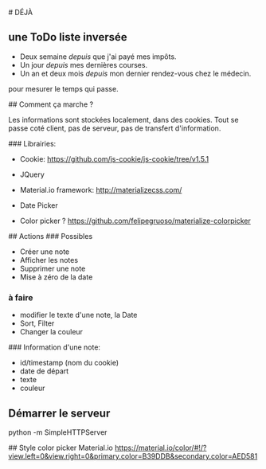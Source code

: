 # DÉJÀ

## une ToDo liste inversée

- Deux semaine _depuis_ que j'ai payé mes impôts.
- Un jour _depuis_ mes dernières courses.
- Un an et deux mois _depuis_ mon dernier rendez-vous chez le médecin.


pour mesurer le temps qui passe.




## Comment ça marche ?

Les informations sont stockées localement, dans des cookies. Tout se passe coté client, pas de serveur, pas de transfert d'information.

### Librairies:
- Cookie:
https://github.com/js-cookie/js-cookie/tree/v1.5.1

- JQuery
- Material.io framework:
http://materializecss.com/

- Date Picker

- Color picker ?
https://github.com/felipegruoso/materialize-colorpicker

## Actions
### Possibles
- Créer une note
- Afficher les notes
- Supprimer une note
- Mise à zéro de la date

### à faire
- modifier le texte d'une note, la Date
- Sort, Filter
- Changer la couleur

### Information d'une note:
  - id/timestamp (nom du cookie)
  - date de départ
  - texte
  - couleur


## Démarrer le serveur
python -m SimpleHTTPServer

## Style
color picker Material.io
https://material.io/color/#!/?view.left=0&view.right=0&primary.color=B39DDB&secondary.color=AED581
